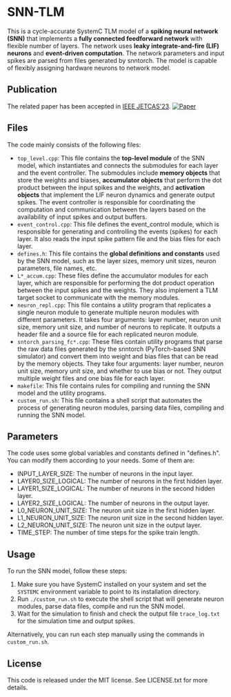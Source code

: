 # SNN-TLM
This is a cycle-accurate SystemC TLM model of a **spiking neural network (SNN)** that implements a **fully connected feedforward network** with flexible number of layers. The network uses **leaky integrate-and-fire (LIF) neurons** and **event-driven computation**. The network parameters and input spikes are parsed from files generated by snntorch. The model is capable of flexibly assigning hardware neurons to network model.

## Publication
The related paper has been accepted in [IEEE JETCAS'23](https://ieeexplore.ieee.org/document/10299654).
[![Paper](https://img.shields.io/badge/Paper-IEEE%20JETCAS-blue.svg)](https://ieeexplore.ieee.org/document/10299654)

## Files
The code mainly consists of the following files:

- `top_level.cpp`: This file contains the **top-level module** of the SNN model, which instantiates and connects the submodules for each layer and the event controller. The submodules include **memory objects** that store the weights and biases, **accumulator objects** that perform the dot product between the input spikes and the weights, and **activation objects** that implement the LIF neuron dynamics and generate output spikes. The event controller is responsible for coordinating the computation and communication between the layers based on the availability of input spikes and output buffers.
- `event_control.cpp`: This file defines the event_control module, which is responsible for generating and controlling the events (spikes) for each layer. It also reads the input spike pattern file and the bias files for each layer.
- `defines.h`: This file contains the **global definitions and constants** used by the SNN model, such as the layer sizes, memory unit sizes, neuron parameters, file names, etc.
- `L*_accum.cpp`: These files define the accumulator modules for each layer, which are responsible for performing the dot product operation between the input spikes and the weights. They also implement a TLM target socket to communicate with the memory modules.
- `neuron_repl.cpp`: This file contains a utility program that replicates a single neuron module to generate multiple neuron modules with different parameters. It takes four arguments: layer number, neuron unit size, memory unit size, and number of neurons to replicate. It outputs a header file and a source file for each replicated neuron module.
- `sntorch_parsing_fc*.cpp`: These files contain utility programs that parse the raw data files generated by the snntorch (PyTorch-based SNN simulator) and convert them into weight and bias files that can be read by the memory objects. They take four arguments: layer number, neuron unit size, memory unit size, and whether to use bias or not. They output multiple weight files and one bias file for each layer.
- `makefile`: This file contains rules for compiling and running the SNN model and the utility programs.
- `custom_run.sh`: This file contains a shell script that automates the process of generating neuron modules, parsing data files, compiling and running the SNN model.

## Parameters

The code uses some global variables and constants defined in "defines.h". You can modify them according to your needs. Some of them are:

- INPUT_LAYER_SIZE: The number of neurons in the input layer.
- LAYER0_SIZE_LOGICAL: The number of neurons in the first hidden layer.
- LAYER1_SIZE_LOGICAL: The number of neurons in the second hidden layer.
- LAYER2_SIZE_LOGICAL: The number of neurons in the output layer.
- L0_NEURON_UNIT_SIZE: The neuron unit size in the first hidden layer.
- L1_NEURON_UNIT_SIZE: The neuron unit size in the second hidden layer.
- L2_NEURON_UNIT_SIZE: The neuron unit size in the output layer.
- TIME_STEP: The number of time steps for the spike train length.

## Usage
To run the SNN model, follow these steps:

1. Make sure you have SystemC installed on your system and set the `SYSTEMC` environment variable to point to its installation directory.
2. Run `./custom_run.sh` to execute the shell script that will generate neuron modules, parse data files, compile and run the SNN model.
3. Wait for the simulation to finish and check the output file `trace_log.txt` for the simulation time and output spikes.

Alternatively, you can run each step manually using the commands in `custom_run.sh`.

## License
This code is released under the MIT license. See LICENSE.txt for more details.
